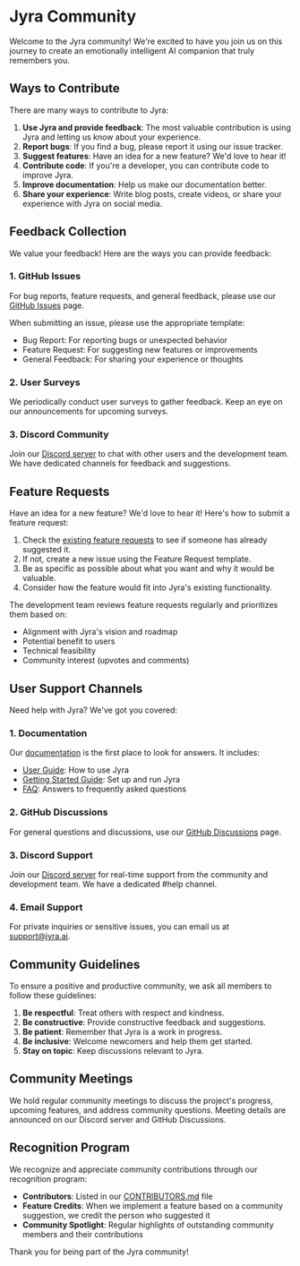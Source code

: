 # Jyra Community

Welcome to the Jyra community! We're excited to have you join us on this journey to create an emotionally intelligent AI companion that truly remembers you.

## Ways to Contribute

There are many ways to contribute to Jyra:

1. **Use Jyra and provide feedback**: The most valuable contribution is using Jyra and letting us know about your experience.
2. **Report bugs**: If you find a bug, please report it using our issue tracker.
3. **Suggest features**: Have an idea for a new feature? We'd love to hear it!
4. **Contribute code**: If you're a developer, you can contribute code to improve Jyra.
5. **Improve documentation**: Help us make our documentation better.
6. **Share your experience**: Write blog posts, create videos, or share your experience with Jyra on social media.

## Feedback Collection

We value your feedback! Here are the ways you can provide feedback:

### 1. GitHub Issues

For bug reports, feature requests, and general feedback, please use our [GitHub Issues](https://github.com/mosaddiX/jyra/issues) page.

When submitting an issue, please use the appropriate template:
- Bug Report: For reporting bugs or unexpected behavior
- Feature Request: For suggesting new features or improvements
- General Feedback: For sharing your experience or thoughts

### 2. User Surveys

We periodically conduct user surveys to gather feedback. Keep an eye on our announcements for upcoming surveys.

### 3. Discord Community

Join our [Discord server](https://discord.gg/jyra) to chat with other users and the development team. We have dedicated channels for feedback and suggestions.

## Feature Requests

Have an idea for a new feature? We'd love to hear it! Here's how to submit a feature request:

1. Check the [existing feature requests](https://github.com/mosaddiX/jyra/labels/feature%20request) to see if someone has already suggested it.
2. If not, create a new issue using the Feature Request template.
3. Be as specific as possible about what you want and why it would be valuable.
4. Consider how the feature would fit into Jyra's existing functionality.

The development team reviews feature requests regularly and prioritizes them based on:
- Alignment with Jyra's vision and roadmap
- Potential benefit to users
- Technical feasibility
- Community interest (upvotes and comments)

## User Support Channels

Need help with Jyra? We've got you covered:

### 1. Documentation

Our [documentation](https://github.com/mosaddiX/jyra/tree/main/docs) is the first place to look for answers. It includes:
- [User Guide](USER_GUIDE.md): How to use Jyra
- [Getting Started Guide](GETTING_STARTED.md): Set up and run Jyra
- [FAQ](FAQ.md): Answers to frequently asked questions

### 2. GitHub Discussions

For general questions and discussions, use our [GitHub Discussions](https://github.com/mosaddiX/jyra/discussions) page.

### 3. Discord Support

Join our [Discord server](https://discord.gg/jyra) for real-time support from the community and development team. We have a dedicated #help channel.

### 4. Email Support

For private inquiries or sensitive issues, you can email us at support@jyra.ai.

## Community Guidelines

To ensure a positive and productive community, we ask all members to follow these guidelines:

1. **Be respectful**: Treat others with respect and kindness.
2. **Be constructive**: Provide constructive feedback and suggestions.
3. **Be patient**: Remember that Jyra is a work in progress.
4. **Be inclusive**: Welcome newcomers and help them get started.
5. **Stay on topic**: Keep discussions relevant to Jyra.

## Community Meetings

We hold regular community meetings to discuss the project's progress, upcoming features, and address community questions. Meeting details are announced on our Discord server and GitHub Discussions.

## Recognition Program

We recognize and appreciate community contributions through our recognition program:

- **Contributors**: Listed in our [CONTRIBUTORS.md](../CONTRIBUTORS.md) file
- **Feature Credits**: When we implement a feature based on a community suggestion, we credit the person who suggested it
- **Community Spotlight**: Regular highlights of outstanding community members and their contributions

Thank you for being part of the Jyra community!
